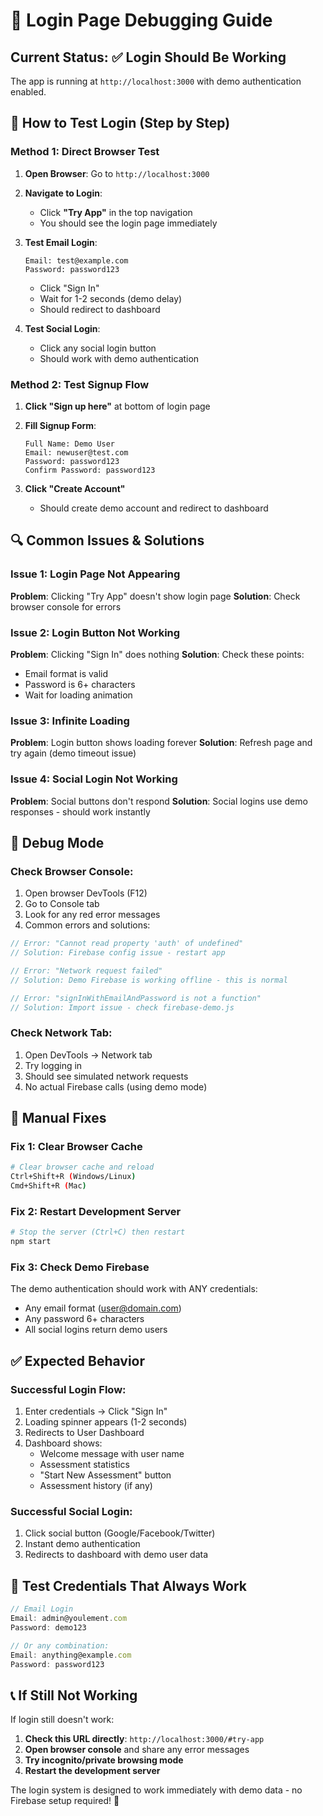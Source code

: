 # 🔧 Login Page Debugging Guide

## Current Status: ✅ Login Should Be Working

The app is running at `http://localhost:3000` with demo authentication enabled.

## 🎯 How to Test Login (Step by Step)

### **Method 1: Direct Browser Test**

1. **Open Browser**: Go to `http://localhost:3000`

2. **Navigate to Login**: 
   - Click **"Try App"** in the top navigation
   - You should see the login page immediately

3. **Test Email Login**:
   ```
   Email: test@example.com
   Password: password123
   ```
   - Click "Sign In"
   - Wait for 1-2 seconds (demo delay)
   - Should redirect to dashboard

4. **Test Social Login**:
   - Click any social login button
   - Should work with demo authentication

### **Method 2: Test Signup Flow**

1. **Click "Sign up here"** at bottom of login page

2. **Fill Signup Form**:
   ```
   Full Name: Demo User
   Email: newuser@test.com
   Password: password123
   Confirm Password: password123
   ```

3. **Click "Create Account"**
   - Should create demo account and redirect to dashboard

## 🔍 Common Issues & Solutions

### **Issue 1: Login Page Not Appearing**
**Problem**: Clicking "Try App" doesn't show login page
**Solution**: Check browser console for errors

### **Issue 2: Login Button Not Working**
**Problem**: Clicking "Sign In" does nothing
**Solution**: Check these points:
- Email format is valid
- Password is 6+ characters
- Wait for loading animation

### **Issue 3: Infinite Loading**
**Problem**: Login button shows loading forever
**Solution**: Refresh page and try again (demo timeout issue)

### **Issue 4: Social Login Not Working**
**Problem**: Social buttons don't respond
**Solution**: Social logins use demo responses - should work instantly

## 🐛 Debug Mode

### **Check Browser Console**:
1. Open browser DevTools (F12)
2. Go to Console tab
3. Look for any red error messages
4. Common errors and solutions:

```javascript
// Error: "Cannot read property 'auth' of undefined"
// Solution: Firebase config issue - restart app

// Error: "Network request failed"
// Solution: Demo Firebase is working offline - this is normal

// Error: "signInWithEmailAndPassword is not a function"
// Solution: Import issue - check firebase-demo.js
```

### **Check Network Tab**:
1. Open DevTools → Network tab
2. Try logging in
3. Should see simulated network requests
4. No actual Firebase calls (using demo mode)

## 🔧 Manual Fixes

### **Fix 1: Clear Browser Cache**
```bash
# Clear browser cache and reload
Ctrl+Shift+R (Windows/Linux)
Cmd+Shift+R (Mac)
```

### **Fix 2: Restart Development Server**
```bash
# Stop the server (Ctrl+C) then restart
npm start
```

### **Fix 3: Check Demo Firebase**
The demo authentication should work with ANY credentials:
- Any email format (user@domain.com)
- Any password 6+ characters
- All social logins return demo users

## ✅ Expected Behavior

### **Successful Login Flow**:
1. Enter credentials → Click "Sign In"
2. Loading spinner appears (1-2 seconds)
3. Redirects to User Dashboard
4. Dashboard shows:
   - Welcome message with user name
   - Assessment statistics
   - "Start New Assessment" button
   - Assessment history (if any)

### **Successful Social Login**:
1. Click social button (Google/Facebook/Twitter)
2. Instant demo authentication
3. Redirects to dashboard with demo user data

## 🎯 Test Credentials That Always Work

```javascript
// Email Login
Email: admin@youlement.com
Password: demo123

// Or any combination:
Email: anything@example.com
Password: password123
```

## 📞 If Still Not Working

If login still doesn't work:

1. **Check this URL directly**: `http://localhost:3000/#try-app`
2. **Open browser console** and share any error messages
3. **Try incognito/private browsing mode**
4. **Restart the development server**

The login system is designed to work immediately with demo data - no Firebase setup required! 🚀